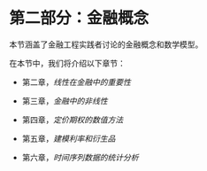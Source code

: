 # 第二部分：金融概念

本节涵盖了金融工程实践者讨论的金融概念和数学模型。

在本节中，我们将介绍以下章节：

+   第二章，*线性在金融中的重要性*

+   第三章，*金融中的非线性*

+   第四章，*定价期权的数值方法*

+   第五章，*建模利率和衍生品*

+   第六章，*时间序列数据的统计分析*
